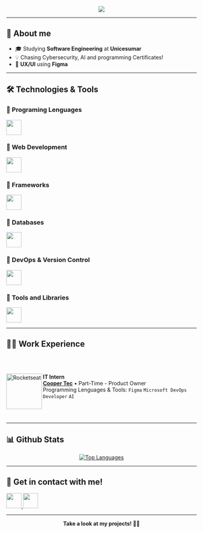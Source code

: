 

<p align="center">
  <a href="https://github.com/DenverCoder1/readme-typing-svg">
    <img src="https://readme-typing-svg.herokuapp.com?font=Time+New+Roman&color=cyan&size=25&center=true&vCenter=true&width=600&height=100&lines=Welcome+to+my+profile!">
  </a>
</p>

---

## 🚀 About me

- 🎓 Studying **Software Engineering** at **Unicesumar**
- 💡 Chasing Cybersecurity, AI and programming Certificates!
- 🎨 **UX/UI** using **Figma**
 
---

## 🛠️ Technologies & Tools

### 🔹 Programing Lenguages
<p align="left">
  <img src="https://skillicons.dev/icons?i=c,js,php,python,nodejs" height="40"/>
</p>

### 🔹 Web Development
<p align="left">
  <img src="https://skillicons.dev/icons?i=html,css,bootstrap,sass" height="40"/>
</p>

### 🔹 Frameworks
<p align="left">
  <img src="https://skillicons.dev/icons?i=vue,django,react" height="40"/>
</p>

### 🔹 Databases
<p align="left">
  <img src="https://skillicons.dev/icons?i=postgres" height="40"/>
</p>

### 🔹 DevOps & Version Control
<p align="left">
  <img src="https://skillicons.dev/icons?i=git,github" height="40"/>
</p>

### 🔹 Tools and Libraries
<p align="left">
  <img src="https://skillicons.dev/icons?i=ableton,anaconda,figma,flask" height="40"/>
</p>

---
## 🧑‍💼 Work Experience

<br></br>

<img align="left" height="94px" width="94px" alt="Rocketseat" src="https://media.licdn.com/dms/image/v2/C560BAQGRE-eKf4a2ow/company-logo_200_200/company-logo_200_200/0/1630600972215/cooper_tec_logo?e=2147483647&v=beta&t=HGXUNKyBHqqzXKBm-4-GIeXlRKyD-aTb1H3KmusLQn0"/>

**IT Intern** \
[**Cooper Tec**](https://www.coopertec.com.br/) • Part-Time - Product Owner \
Programming Lenguages & Tools: `Figma` `Microsoft DevOps` `Developer` `AI`

<br></br>


---


## 📊 Github Stats

<div align="center">
  <a href="https://github.com/EnzoBettini">
    <img src="https://github-readme-stats.vercel.app/api/top-langs/?username=EnzoBettini&layout=compact&hide_progress=false" alt="Top Languages" />
  </a>
</div>


---

## 🤝 Get in contact with me!

<p align="left">
  <a href="mailto:enzobettini@hotmail.com">
    <img src="https://skillicons.dev/icons?i=gmail" height="40"/>
  </a>
  <a href="https://www.linkedin.com/in/enzo-ayres-bettini-744a692bb/">
    <img src="https://skillicons.dev/icons?i=linkedin" height="40"/>
  </a>
  </p>


---

<div align="center">
  <b>Take a look at my projects! 🚀✨</b>
</div>
